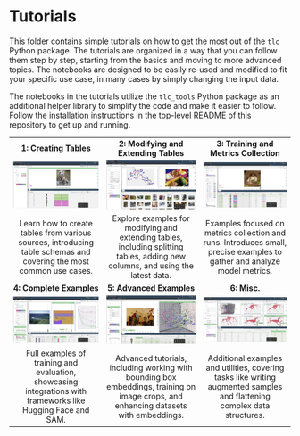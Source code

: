 # Tutorials

This folder contains simple tutorials on how to get the most out of the `tlc` Python package. The tutorials are organized in a way that you can follow them step by step, starting from the basics and moving to more advanced topics. The notebooks are designed to be easily re-used and modified to fit your specific use case, in many cases by simply changing the input data.

The notebooks in the tutorials utilize the `tlc_tools` Python package as an additional helper library to simplify the code and make it easier to follow. Follow the installation instructions in the top-level README of this repository to get up and running.

|                          |                       |                                          |
|:------------------------:|:---------------------:|:----------------------------------------:|
| **1: Creating Tables** | **2: Modifying and Extending Tables** | **3: Training and Metrics Collection** |
| [![Creating Tables](images/1.png)](1-create-tables) | [![Modifying and Extending Tables](images/2.jpg)](2-modify-tables) | [![Training and Metrics Collection](images/3.png)](3-training-and-metrics) |
| Learn how to create tables from various sources, introducing table schemas and covering the most common use cases. | Explore examples for modifying and extending tables, including splitting tables, adding new columns, and using the latest data. | Examples focused on metrics collection and runs. Introduces small, precise examples to gather and analyze model metrics. |
| **4: Complete Examples** | **5: Advanced Examples** | **6: Misc.** |
| [![Complete Examples](images/4.png)](4-complete-examples) | [![Advanced Examples](images/5.jpg)](5-advanced-examples) | [![Miscellaneous](images/6.png)](6-misc) |
| Full examples of training and evaluation, showcasing integrations with frameworks like Hugging Face and SAM. | Advanced tutorials, including working with bounding box embeddings, training on image crops, and enhancing datasets with embeddings. | Additional examples and utilities, covering tasks like writing augmented samples and flattening complex data structures. |
